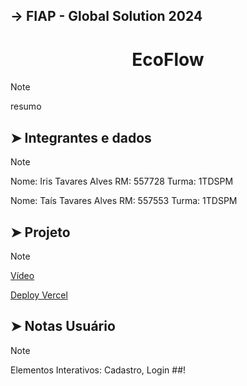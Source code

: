 <h2>→ FIAP - Global Solution 2024</h2>

<h1 align="center">
  EcoFlow
</h1> 

> [!NOTE]
> resumo
> 

## ➤ Integrantes e dados
> [!NOTE]
> Nome: Iris Tavares Alves
> RM: 557728 Turma: 1TDSPM
> 
> 
> Nome: Taís Tavares Alves
> RM: 557553 Turma: 1TDSPM

## ➤ Projeto
> [!NOTE]
> 
> <a href="#">Vídeo</a>
>
> <a href="#">Deploy Vercel</a>

## ➤ Notas Usuário
> [!NOTE]
> Elementos Interativos: Cadastro, Login ##!
